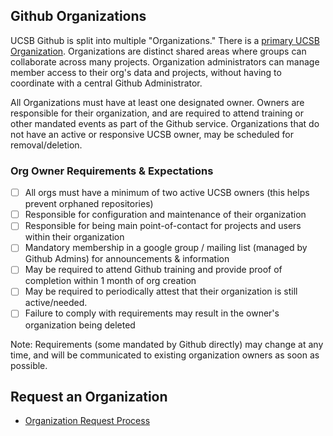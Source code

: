 ## Github Organizations

UCSB Github is split into multiple "Organizations." There is a [primary UCSB Organization](https://github.com/ucsb).
Organizations are distinct shared areas where groups can collaborate across many projects. 
Organization administrators can manage member access to their org's data and projects, without having to coordinate with a central Github Administrator.

All Organizations must have at least one designated owner. Owners are responsible for their organization, and are required to attend training or other mandated events as part of the Github service. 
Organizations that do not have an active or responsive UCSB owner, may be scheduled for removal/deletion.

### Org Owner Requirements & Expectations
 - [ ] All orgs must have a minimum of two active UCSB owners (this helps prevent orphaned repositories)
 - [ ] Responsible for configuration and maintenance of their organization
 - [ ] Responsible for being main point-of-contact for projects and users within their organization
 - [ ] Mandatory membership in a google group / mailing list (managed by Github Admins) for announcements & information
 - [ ] May be required to attend Github training and provide proof of completion within 1 month of org creation
 - [ ] May be required to periodically attest that their organization is still active/needed.
 - [ ] Failure to comply with requirements may result in the owner's organization being deleted

Note: Requirements (some mandated by Github directly) may change at any time, and will be communicated to existing organization owners as soon as possible.

## Request an Organization
 - [Organization Request Process](/Organization_Request_Process.md)
